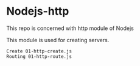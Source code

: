 # Nodejs-http
This repo is concerned with http module of Nodejs
 
This module is used for creating servers.

    Create 01-http-create.js
    Routing 01-http-route.js
